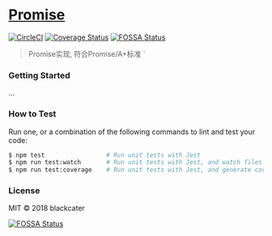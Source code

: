 # [Promise](https://github.com/blackcater/Promise)

[![CircleCI](https://circleci.com/gh/blackcater/Promise/tree/master.svg?style=svg)](https://circleci.com/gh/blackcater/Promise/tree/master)
[![Coverage Status](https://coveralls.io/repos/github/blackcater/Promise/badge.svg?branch=master)](https://coveralls.io/github/blackcater/Promise?branch=master)
[![FOSSA Status](https://app.fossa.io/api/projects/git%2Bgithub.com%2Fblackcater%2Fflexible.svg?type=shield)](https://app.fossa.io/projects/git%2Bgithub.com%2Fblackcater%2Fflexible?ref=badge_shield)

> Promise实现, 符合Promise/A+标准
´
### Getting Started

...

### How to Test

Run one, or a combination of the following commands to lint and test your code:

```sh
$ npm test                 # Run unit tests with Jest
$ npm run test:watch       # Run unit tests with Jest, and watch files for changes
$ npm run test:coverage    # Run unit tests with Jest, and generate coverage report
```

### License

MIT © 2018 blackcater

[![FOSSA Status](https://app.fossa.io/api/projects/git%2Bgithub.com%2Fblackcater%2Fflexible.svg?type=large)](https://app.fossa.io/projects/git%2Bgithub.com%2Fblackcater%2Fflexible?ref=badge_large)
